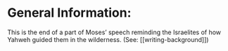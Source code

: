 # General Information:

This is the end of a part of Moses’ speech reminding the Israelites of how Yahweh guided them in the wilderness. (See: [[writing-background]])